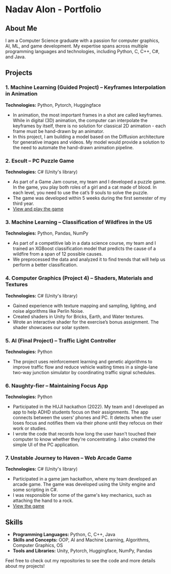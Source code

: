 # Nadav Alon - Portfolio

## About Me
I am a Computer Science graduate with a passion for computer graphics, AI, ML, and game development. My expertise spans across multiple programming languages and technologies, including Python, C, C++, C#, and Java.

## Projects

### 1. Machine Learning (Guided Project) – Keyframes Interpolation in Animation
**Technologies:** Python, Pytorch, Huggingface

- In animation, the most important frames in a shot are called keyframes. While in digital (3D) animation, the computer can interpolate the keyframes by itself, there is no solution for classical 2D animation - each frame must be hand-drawn by an animator.
- In this project, I am building a model based on the Diffusion architecture for generative images and videos. My model would provide a solution to the need to automate the hand-drawn animation pipeline.

### 2. Escult – PC Puzzle Game
**Technologies:** C# (Unity's library)

- As part of a Game Jam course, my team and I developed a puzzle game. In the game, you play both roles of a girl and a cat made of blood. In each level, you need to use the cat’s 9 souls to solve the puzzle.
- The game was developed within 5 weeks during the first semester of my third year.
- [View and play the game](#)

### 3. Machine Learning – Classification of Wildfires in the US
**Technologies:** Python, Pandas, NumPy

- As part of a competitive lab in a data science course, my team and I trained an XGBoost classification model that predicts the cause of a wildfire from a span of 12 possible causes.
- We preprocessed the data and analyzed it to find trends that will help us perform a better classification.


### 4. Computer Graphics (Project 4) – Shaders, Materials and Textures
**Technologies:** C# (Unity's library)

- Gained experience with texture mapping and sampling, lighting, and noise algorithms like Perlin Noise.
- Created shaders in Unity for Bricks, Earth, and Water textures.
- Wrote an interactive shader for the exercise’s bonus assignment. The shader showcases our solar system.

### 5. AI (Final Project) – Traffic Light Controller
**Technologies:** Python

- The project uses reinforcement learning and genetic algorithms to improve traffic flow and reduce vehicle waiting times in a single-lane two-way junction simulator by coordinating traffic signal schedules.

### 6. Naughty-fier – Maintaining Focus App
**Technologies:** Python

- Participated in the HUJI hackathon (2022). My team and I developed an app to help ADHD students focus on their assignments. The app connects between the users' phones and PC. It detects when the user loses focus and notifies them via their phone until they refocus on their work or studies.
- I wrote the code that records how long the user hasn't touched their computer to know whether they're concentrating. I also created the simple UI of the PC application.

### 7. Unstable Journey to Haven – Web Arcade Game
**Technologies:** C# (Unity's library)

- Participated in a game jam hackathon, where my team developed an arcade game. The game was developed using the Unity engine and some scripting in C#.
- I was responsible for some of the game's key mechanics, such as attaching the hand to a rock.
- [View the game](#)

## Skills
- **Programming Languages:** Python, C, C++, Java
- **Skills and Concepts:** OOP, AI and Machine Learning, Algorithms, Computer Graphics, OS
- **Tools and Libraries:** Unity, Pytorch, Huggingface, NumPy, Pandas

Feel free to check out my repositories to see the code and more details about my projects!
